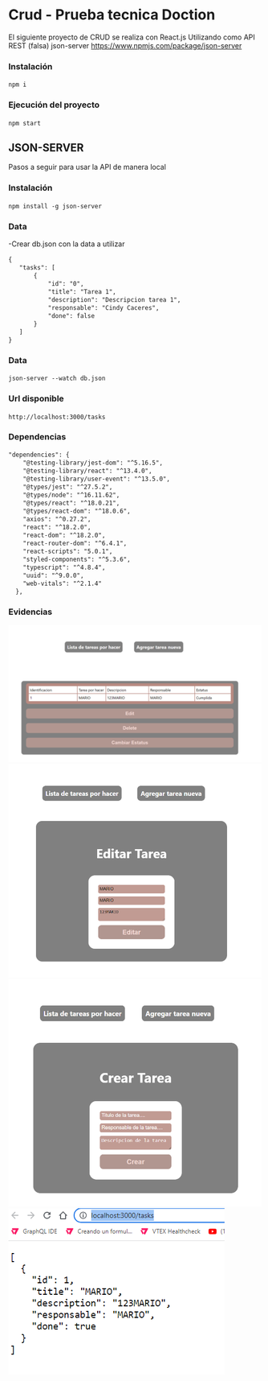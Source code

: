 # Crud - Prueba tecnica Doction

El siguiente proyecto de CRUD se realiza con React.js
Utilizando como API REST (falsa) json-server https://www.npmjs.com/package/json-server

### Instalación
`npm i `

### Ejecución del proyecto
`npm start`

## JSON-SERVER
Pasos a seguir para usar la API de manera local

### Instalación
`npm install -g json-server`

### Data
 -Crear db.json con la data a utilizar
 ```
 {
    "tasks": [
        {
            "id": "0",
            "title": "Tarea 1",
            "description": "Descripcion tarea 1",
            "responsable": "Cindy Caceres",
            "done": false
        }
    ]
}
```
### Data
`json-server --watch db.json`

### Url disponible
`http://localhost:3000/tasks`

### Dependencias
```
"dependencies": {
    "@testing-library/jest-dom": "^5.16.5",
    "@testing-library/react": "^13.4.0",
    "@testing-library/user-event": "^13.5.0",
    "@types/jest": "^27.5.2",
    "@types/node": "^16.11.62",
    "@types/react": "^18.0.21",
    "@types/react-dom": "^18.0.6",
    "axios": "^0.27.2",
    "react": "^18.2.0",
    "react-dom": "^18.2.0",
    "react-router-dom": "^6.4.1",
    "react-scripts": "5.0.1",
    "styled-components": "^5.3.6",
    "typescript": "^4.8.4",
    "uuid": "^9.0.0",
    "web-vitals": "^2.1.4"
  },
```
### Evidencias

![crud](https://github.com/ciyucapa/prueba-tecnica-dation/blob/main/src/utils/LISTA-TAREAS.PNG)<br>
![crud](https://github.com/ciyucapa/prueba-tecnica-dation/blob/main/src/utils/EDITAR-TAREA.PNG)<br>
![crud](https://github.com/ciyucapa/prueba-tecnica-dation/blob/main/src/utils/CREAR-TAREA.PNG)<br>
![crud](https://github.com/ciyucapa/prueba-tecnica-dation/blob/main/src/utils/URL-API.PNG)<br>